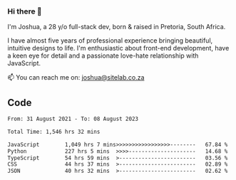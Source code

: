 ### Hi there 👋

I'm Joshua, a 28 y/o full-stack dev, born & raised in Pretoria, South Africa. 

I have almost five years of professional experience bringing beautiful, intuitive designs to life. I'm enthusiastic about front-end development, have a keen eye for detail and a passionate love-hate relationship with JavaScript.

📫 You can reach me on: joshua@sitelab.co.za

## **Code**

<!--START_SECTION:waka-->

```txt
From: 31 August 2021 - To: 08 August 2023

Total Time: 1,546 hrs 32 mins

JavaScript        1,049 hrs 7 mins>>>>>>>>>>>>>>>>>--------   67.84 %
Python            227 hrs 5 mins  >>>>---------------------   14.68 %
TypeScript        54 hrs 59 mins  >------------------------   03.56 %
CSS               44 hrs 37 mins  >------------------------   02.89 %
JSON              40 hrs 32 mins  >------------------------   02.62 %
```

<!--END_SECTION:waka-->
